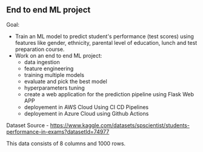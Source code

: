 ## End to end ML project 

Goal:
- Train an ML model to predict student's performance (test scores) using features like gender, ethnicity, parental level of education, lunch and test preparation course. 
- Work on an end to end ML project: 
    - data ingestion
    - feature engineering
    - training multiple models
    - evaluate and pick the best model 
    - hyperparameters tuning 
    - create a web application for the prediction pipeline using Flask Web APP 
    - deployement in AWS Cloud Using CI CD Pipelines 
    - deployement in Azure Cloud using Github Actions 



Dataset Source - https://www.kaggle.com/datasets/spscientist/students-performance-in-exams?datasetId=74977

This data consists of 8 columns and 1000 rows. 
